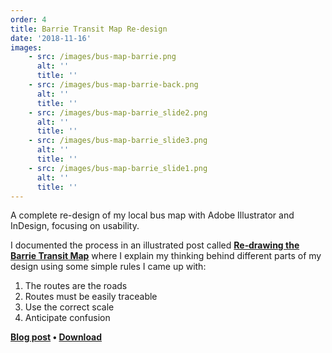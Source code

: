 ```yaml
---
order: 4
title: Barrie Transit Map Re-design
date: '2018-11-16'
images:
    - src: /images/bus-map-barrie.png
      alt: ''
      title: ''
    - src: /images/bus-map-barrie-back.png
      alt: ''
      title: ''
    - src: /images/bus-map-barrie_slide2.png
      alt: ''
      title: ''
    - src: /images/bus-map-barrie_slide3.png
      alt: ''
      title: ''
    - src: /images/bus-map-barrie_slide1.png
      alt: ''
      title: ''
---
```


A complete re-design of my local bus map with Adobe Illustrator and InDesign, focusing on usability.

I documented the process in an illustrated post called **[Re&#8209;drawing the Barrie Transit Map](/blog/barrie-transit-map.html)** where I explain my thinking behind different parts of my design using some simple rules I came up with:

1. The routes are the roads
2. Routes must be easily traceable
3. Use the correct scale
4. Anticipate confusion

**[Blog post](/blog/barrie-transit-map.html) • [Download](/blog/barrie-transit-map.html#download)**
